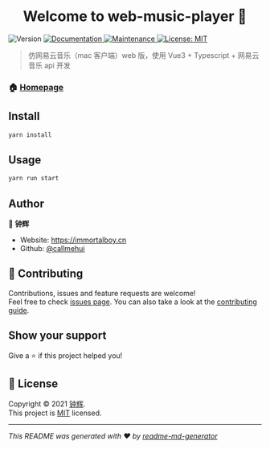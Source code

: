 <h1 align="center">Welcome to web-music-player 👋</h1>
<p>
  <img alt="Version" src="https://img.shields.io/badge/version-1.0.0-blue.svg?cacheSeconds=2592000" />
  <a href="https://github.com/callmehui/web-music-player#readme" target="_blank">
    <img alt="Documentation" src="https://img.shields.io/badge/documentation-yes-brightgreen.svg" />
  </a>
  <a href="https://github.com/callmehui/web-music-player/graphs/commit-activity" target="_blank">
    <img alt="Maintenance" src="https://img.shields.io/badge/Maintained%3F-yes-green.svg" />
  </a>
  <a href="https://github.com/callmehui/web-music-player/blob/main/LICENSE" target="_blank">
    <img alt="License: MIT" src="https://img.shields.io/github/license/callmehui/web-music-player" />
  </a>
</p>

> 仿网易云音乐（mac 客户端）web 版，使用 Vue3 + Typescript + 网易云音乐 api 开发

### 🏠 [Homepage](https://github.com/callmehui/web-music-player#readme)

## Install

```sh
yarn install
```

## Usage

```sh
yarn run start
```

## Author

👤 **钟辉**

- Website: https://immortalboy.cn
- Github: [@callmehui](https://github.com/callmehui)

## 🤝 Contributing

Contributions, issues and feature requests are welcome!<br />Feel free to check [issues page](https://github.com/callmehui/web-music-player/issues). You can also take a look at the [contributing guide](https://github.com/callmehui/web-music-player/blob/main/CONTRIBUTING.md).

## Show your support

Give a ⭐️ if this project helped you!

## 📝 License

Copyright © 2021 [钟辉](https://github.com/callmehui).<br />
This project is [MIT](https://github.com/callmehui/web-music-player/blob/main/LICENSE) licensed.

---

_This README was generated with ❤️ by [readme-md-generator](https://github.com/kefranabg/readme-md-generator)_
